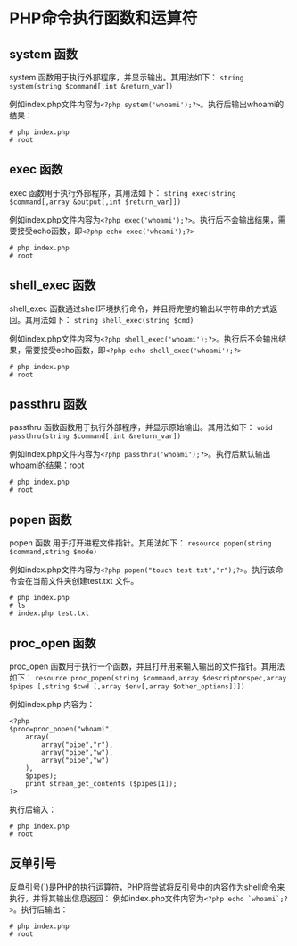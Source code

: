 # PHP命令执行函数和运算符
## system 函数
system 函数用于执行外部程序，并显示输出。其用法如下：
`string system(string $command[,int &return_var])`

例如index.php文件内容为`<?php system('whoami');?>`。执行后输出whoami的结果：
```
# php index.php
# root
```

## exec 函数
exec 函数用于执行外部程序，其用法如下：
`string exec(string $command[,array &output[,int $return_var]])`

例如index.php文件内容为`<?php exec('whoami');?>`。执行后不会输出结果，需要接受echo函数，即`<?php echo exec('whoami');?>`
```
# php index.php
# root
```

## shell_exec 函数
shell_exec 函数通过shell环境执行命令，并且将完整的输出以字符串的方式返回。其用法如下：
`string shell_exec(string $cmd)`

例如index.php文件内容为`<?php shell_exec('whoami');?>`。执行后不会输出结果，需要接受echo函数，即`<?php echo shell_exec('whoami');?>`
```
# php index.php
# root
```

## passthru 函数
passthru 函数函数用于执行外部程序，并显示原始输出。其用法如下：
`void passthru(string $command[,int &return_var])`

例如index.php文件内容为`<?php passthru('whoami');?>`。执行后默认输出whoami的结果：root
```
# php index.php
# root
```

## popen 函数
popen 函数 用于打开进程文件指针。其用法如下：
`resource popen(string $command,string $mode)`

例如index.php文件内容为`<?php popen("touch test.txt","r");?>`。执行该命令会在当前文件夹创建test.txt 文件。
```
# php index.php
# ls
# index.php test.txt
```

## proc_open 函数
proc_open 函数用于执行一个函数，并且打开用来输入输出的文件指针。其用法如下：
``resource proc_popen(string $command,array $descriptorspec,array $pipes [,string $cwd [,array $env[,array $other_options]]])``

例如index.php 内容为：
```
<?php
$proc=proc_popen("whoami",
	array(
		array("pipe","r"),
		array("pipe","w"),
		array("pipe","w")
	),
	$pipes);
	print stream_get_contents ($pipes[1]);
?>
```

执行后输入：
```
# php index.php
# root
```

## 反单引号
反单引号(\`)是PHP的执行运算符，PHP将尝试将反引号中的内容作为shell命令来执行，并将其输出信息返回：
例如index.php文件内容为``<?php echo `whoami`;?>``。执行后输出：
```
# php index.php
# root
```
